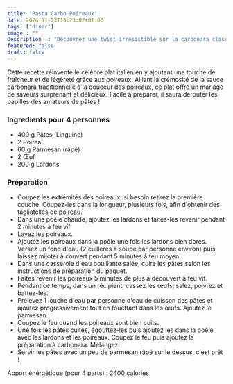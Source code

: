```yaml
---
title: 'Pasta Carbo Poireaux'
date: 2024-11-23T15:23:02+01:00
tags: ["diner"]
image : ""
Description  : "Découvrez une twist irrésistible sur la carbonara classique avec nos Pasta Carbo Poireaux !"
featured: false
draft: false
---
```


Cette recette réinvente le célèbre plat italien en y ajoutant une touche de fraîcheur et de légèreté grâce aux poireaux. Alliant la crémosité de la sauce carbonara traditionnelle à la douceur des poireaux, ce plat offre un mariage de saveurs surprenant et délicieux. Facile à préparer, il saura dérouter les papilles des amateurs de pâtes !

### Ingredients pour 4 personnes

- 400 g Pâtes (Linguine)
- 2 Poireau
- 60 g Parmesan (râpé)
- 2 Œuf
- 200 g Lardons

### Préparation

- Coupez les extrémités des poireaux, si besoin retirez la première couche. Coupez-les dans la longueur, plusieurs fois, afin d'obtenir des tagliatelles de poireau.
- Dans une poêle chaude, ajoutez les lardons et faites-les revenir pendant 2 minutes à feu vif
- Lavez les poireaux.
- Ajoutez les poireaux dans la poêle une fois les lardons bien dorés. Versez un fond d'eau (2 cuillères à soupe par personne environ) puis laissez mijoter à couvert pendant 5 minutes à feu moyen.
- Dans une casserole d'eau bouillante salée, cuire les pâtes selon les instructions de préparation du paquet. 
- Faites revenir les poireaux 5 minutes de plus à découvert à feu vif. 
- Pendant ce temps, dans un récipient, cassez les œufs, salez, poivrez et battez-les.
- Prélevez 1 louche d'eau par personne d'eau de cuisson des pâtes et ajoutez progressivement tout en fouettant dans les œufs. Ajoutez le parmesan.
- Coupez le feu quand les poireaux sont bien cuits.
- Une fois les pâtes cuites, égouttez-les puis ajoutez les dans la poêle avec les lardons et les poireaux. Coupez le feu puis ajoutez la préparation à carbonara. Mélangez.
- Servir les pâtes avec un peu de parmesan râpé sur le dessus, c'est prêt ! 

Apport énérgétique (pour 4 parts) : 2400 calories 